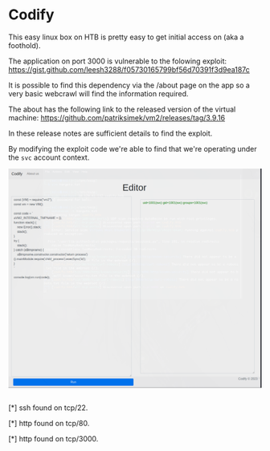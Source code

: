 # Codify

This easy linux box on HTB is pretty easy to get initial access on (aka a foothold).

The application on port 3000 is vulnerable to the folowing exploit: https://gist.github.com/leesh3288/f05730165799bf56d70391f3d9ea187c

It is possible to find this dependency via the /about page on the app so a very basic webcrawl will find the information required.

The about has the following link to the released version of the virtual machine: https://github.com/patriksimek/vm2/releases/tag/3.9.16

In these release notes are sufficient details to find the exploit.

By modifying the exploit code we're able to find that we're operating under the `svc` account context.

![foothold](./screenshots/exploit-foothold.png)
```

```




[*] ssh found on tcp/22.



[*] http found on tcp/80.



[*] http found on tcp/3000.



